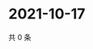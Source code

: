 # 2021-10-17

共 0 条

<!-- BEGIN WEIBO -->
<!-- 最后更新时间 Sun Oct 17 2021 10:26:16 GMT+0800 (China Standard Time) -->

<!-- END WEIBO -->

